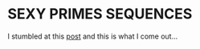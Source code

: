 # SEXY PRIMES SEQUENCES

I stumbled at this [post](https://www.linkedin.com/feed/update/urn:li:activity:7172765957008965632?utm_source=share&utm_medium=member_desktop) and this is what I come out...
